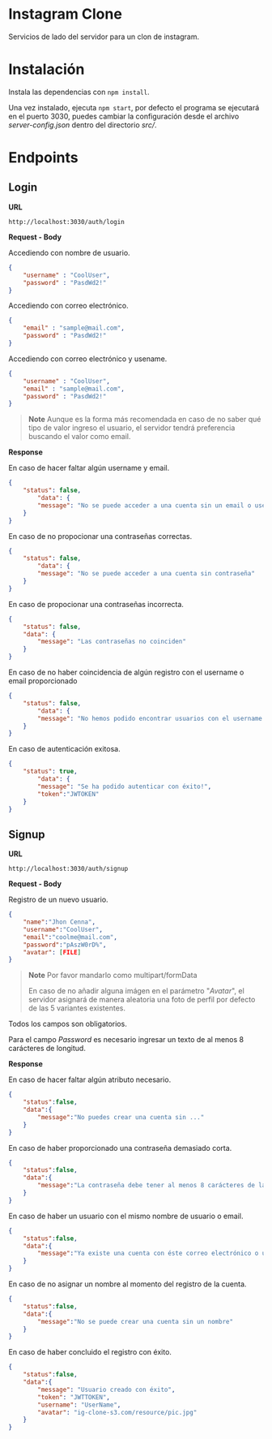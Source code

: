 # Instagram Clone
Servicios de lado del servidor para un clon de instagram.

# Instalación
Instala las dependencias con `npm install`.

Una vez instalado, ejecuta `npm start`, por defecto el programa se ejecutará en el puerto 3030, puedes cambiar la configuración desde el archivo *server-config.json* dentro del directorio *src/*.

# Endpoints

## **Login** 
**URL**

`http://localhost:3030/auth/login`

**Request - Body**

Accediendo con nombre de usuario.
```json
{
    "username" : "CoolUser",
    "password" : "PasdWd2!"
}
```
Accediendo con correo electrónico.
```json
{
    "email" : "sample@mail.com",
    "password" : "PasdWd2!"
}
```
Accediendo con correo electrónico y usename.
```json
{
    "username" : "CoolUser",
    "email" : "sample@mail.com",
    "password" : "PasdWd2!"
}
```
> **Note**
> Aunque es la forma más recomendada en caso de no saber qué tipo de valor ingreso el usuario, el servidor tendrá preferencia buscando el valor como email.

**Response**

En caso de hacer faltar algún username y email.
```json
{
    "status": false,
        "data": {
        "message": "No se puede acceder a una cuenta sin un email o username válido"
    }
}
```

En caso de no propocionar una contraseñas correctas.
```json
{
    "status": false,
        "data": {
        "message": "No se puede acceder a una cuenta sin contraseña"
    }
}
```

En caso de propocionar una contraseñas incorrecta.
```json
{
    "status": false,
    "data": {
        "message": "Las contraseñas no coinciden"
    }
}
```

En caso de no haber coincidencia de algún registro con el username o email proporcionado

```json
{
    "status": false,
        "data": {
        "message": "No hemos podido encontrar usuarios con el username o email proporcionado..."
    }
}
```

En caso de autenticación exitosa.
```json
{
    "status": true,
        "data": {
        "message": "Se ha podido autenticar con éxito!",
        "token":"JWTOKEN"
    }
}
```

## **Signup**

**URL**

`http://localhost:3030/auth/signup`

**Request - Body**

Registro de un nuevo usuario.

```json
{
    "name":"Jhon Cenna",
    "username":"CoolUser",
    "email":"coolme@mail.com",
    "password":"pAszW0rD%",
    "avatar": [FILE]
}
```
> **Note**
> Por favor mandarlo como multipart/formData
>
> En caso de no añadir alguna imágen en el parámetro "*Avatar*", el servidor asignará de manera aleatoria una foto de perfil por defecto de las 5 variantes existentes.

Todos los campos son obligatorios.

Para el campo *Password* es necesario ingresar un texto de al menos 8 carácteres de longitud.

**Response**

En caso de hacer faltar algún atributo necesario.
```json
{
    "status":false,
    "data":{
        "message":"No puedes crear una cuenta sin ..."
    }
}
```

En caso de haber proporcionado una contraseña demasiado corta.
```json
{
    "status":false,
    "data":{
        "message":"La contraseña debe tener al menos 8 carácteres de largo"
    }
}
```

En caso de haber un usuario con el mismo nombre de usuario o email.
```json
{
    "status":false,
    "data":{
        "message":"Ya existe una cuenta con éste correo electrónico o username"
    }
}
```

En caso de no asignar un nombre al momento del registro de la cuenta.
```json
{
    "status":false,
    "data":{
        "message":"No se puede crear una cuenta sin un nombre"
    }
}
```

En caso de haber concluido el registro con éxito.
```json
{
    "status":false,
    "data":{
        "message": "Usuario creado con éxito",
        "token": "JWTTOKEN",
        "username": "UserName",
        "avatar": "ig-clone-s3.com/resource/pic.jpg"
    }
}
```